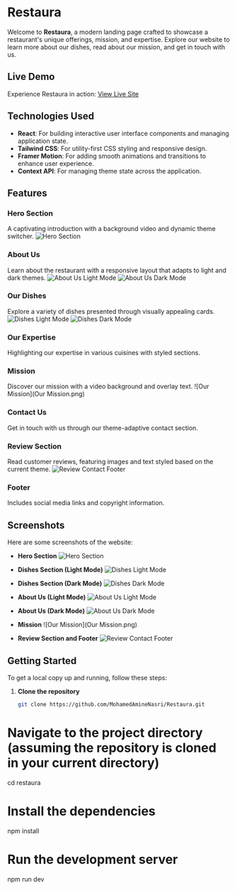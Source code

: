 # Restaura

Welcome to **Restaura**, a modern landing page crafted to showcase a restaurant's unique offerings, mission, and expertise. Explore our website to learn more about our dishes, read about our mission, and get in touch with us.

## Live Demo

Experience Restaura in action: [View Live Site](https://restaura-rho.vercel.app/)

## Technologies Used

- **React**: For building interactive user interface components and managing application state.
- **Tailwind CSS**: For utility-first CSS styling and responsive design.
- **Framer Motion**: For adding smooth animations and transitions to enhance user experience.
- **Context API**: For managing theme state across the application.

## Features

### Hero Section
A captivating introduction with a background video and dynamic theme switcher.
![Hero Section](public/HeroSection.png)

### About Us
Learn about the restaurant with a responsive layout that adapts to light and dark themes.
![About Us Light Mode](public/AboutUsLightMode.png)
![About Us Dark Mode](public/AboutUsDarkMode.png)

### Our Dishes
Explore a variety of dishes presented through visually appealing cards.
![Dishes Light Mode](public/DishesLightMode.png)
![Dishes Dark Mode](public/DishesDarkMode.png)

### Our Expertise
Highlighting our expertise in various cuisines with styled sections.

### Mission
Discover our mission with a video background and overlay text.
![Our Mission](Our Mission.png)

### Contact Us
Get in touch with us through our theme-adaptive contact section.

### Review Section
Read customer reviews, featuring images and text styled based on the current theme.
![Review Contact Footer](public/ReviewContactFooter.png)

### Footer
Includes social media links and copyright information.

## Screenshots

Here are some screenshots of the website:

- **Hero Section**
  ![Hero Section](public/HeroSection.png)

- **Dishes Section (Light Mode)**
  ![Dishes Light Mode](public/DishesLightMode.png)

- **Dishes Section (Dark Mode)**
  ![Dishes Dark Mode](public/DishesDarkMode.png)

- **About Us (Light Mode)**
  ![About Us Light Mode](public/AboutUsLightMode.png)

- **About Us (Dark Mode)**
  ![About Us Dark Mode](public/AboutUsDarkMode.png)

- **Mission**
  ![Our Mission](Our Mission.png)

- **Review Section and Footer**
  ![Review Contact Footer](public/ReviewContactFooter.png)

## Getting Started

To get a local copy up and running, follow these steps:

1. **Clone the repository**
   ```bash
   git clone https://github.com/MohamedAmineNasri/Restaura.git

# Navigate to the project directory (assuming the repository is cloned in your current directory)
cd restaura

# Install the dependencies
npm install

# Run the development server
npm run dev